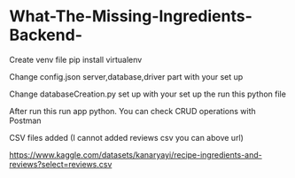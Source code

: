 # What-The-Missing-Ingredients-Backend-

 Create venv file 
 pip install virtualenv

Change config.json server,database,driver part with your set up

Change databaseCreation.py set up with your set up the run this python file

After run this run app python. You can check CRUD operations with Postman

CSV files added (I cannot added reviews csv you can above url)

https://www.kaggle.com/datasets/kanaryayi/recipe-ingredients-and-reviews?select=reviews.csv 
